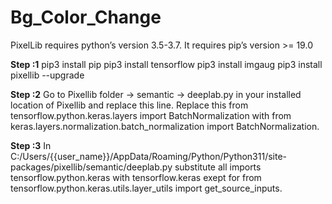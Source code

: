 # Bg_Color_Change

PixelLib requires python’s version 3.5-3.7.
It requires pip’s version >= 19.0

**Step :1**
pip3 install pip
pip3 install tensorflow
pip3 install imgaug
pip3 install pixellib --upgrade

**Step :2**
Go to Pixellib folder -> semantic -> deeplab.py in your installed location of Pixellib and replace this line. Replace this from tensorflow.python.keras.layers import BatchNormalization with from keras.layers.normalization.batch_normalization import BatchNormalization.

**Step :3**
In C:/Users/{{user_name}}/AppData/Roaming/Python/Python311/site-packages/pixellib/semantic/deeplab.py substitute all imports tensorflow.python.keras with tensorflow.keras exept for from tensorflow.python.keras.utils.layer_utils import get_source_inputs.
